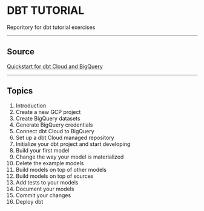 # DBT TUTORIAL

Reporitory for dbt tutorial exercises

---

## Source

[Quickstart for dbt Cloud and BigQuery](https://docs.getdbt.com/guides/bigquery)

---

## Topics

1.  Introduction
2.  Create a new GCP project
3.  Create BigQuery datasets
4.  Generate BigQuery credentials
5.  Connect dbt Cloud to BigQuery
6.  Set up a dbt Cloud managed repository
7.  Initialize your dbt project and start developing
8.  Build your first model
9.  Change the way your model is materialized
10. Delete the example models
11. Build models on top of other models
12. Build models on top of sources
13. Add tests to your models
14. Document your models
15. Commit your changes
16. Deploy dbt
